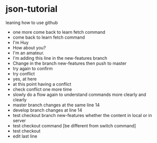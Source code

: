 # json-tutorial
leaning how to use github
- one more come back to learn fetch command
- come back to learn fetch command
- I'm Huy
- How about you?
- I'm an amateur.
- I'm adding this line in the new-features branch 
- Change in the branch new-features then push to master
- try again to confirm
- try conflict
- yes, at here
- at this point having a conflict
- check conflict one more time
- slowly do a flow again to understand commands more clearly and clearly
- master branch changes at the same line 14
- develop branch changes at line 14
- test checkout branch new-features whether the content in local or in server
- test checkout command [be different from switch command]
- test checkout 
- edit last line
